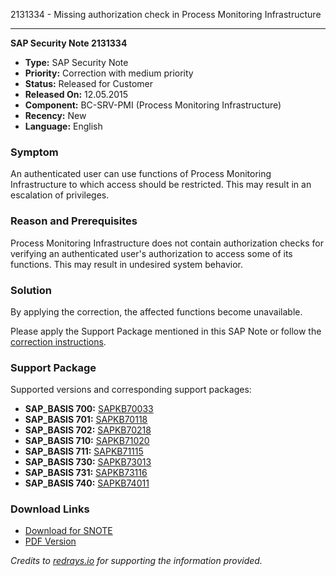 2131334 - Missing authorization check in Process Monitoring Infrastructure

---

**SAP Security Note 2131334**

- **Type:** SAP Security Note
- **Priority:** Correction with medium priority
- **Status:** Released for Customer
- **Released On:** 12.05.2015
- **Component:** BC-SRV-PMI (Process Monitoring Infrastructure)
- **Recency:** New
- **Language:** English

### Symptom

An authenticated user can use functions of Process Monitoring Infrastructure to which access should be restricted. This may result in an escalation of privileges.

### Reason and Prerequisites

Process Monitoring Infrastructure does not contain authorization checks for verifying an authenticated user's authorization to access some of its functions. This may result in undesired system behavior.

### Solution

By applying the correction, the affected functions become unavailable.

Please apply the Support Package mentioned in this SAP Note or follow the [correction instructions](https://me.sap.com/corrins/0002131334/41).

### Support Package

Supported versions and corresponding support packages:

- **SAP_BASIS 700:** [SAPKB70033](https://me.sap.com/supportpackage/SAPKB70033)
- **SAP_BASIS 701:** [SAPKB70118](https://me.sap.com/supportpackage/SAPKB70118)
- **SAP_BASIS 702:** [SAPKB70218](https://me.sap.com/supportpackage/SAPKB70218)
- **SAP_BASIS 710:** [SAPKB71020](https://me.sap.com/supportpackage/SAPKB71020)
- **SAP_BASIS 711:** [SAPKB71115](https://me.sap.com/supportpackage/SAPKB71115)
- **SAP_BASIS 730:** [SAPKB73013](https://me.sap.com/supportpackage/SAPKB73013)
- **SAP_BASIS 731:** [SAPKB73116](https://me.sap.com/supportpackage/SAPKB73116)
- **SAP_BASIS 740:** [SAPKB74011](https://me.sap.com/supportpackage/SAPKB74011)

### Download Links

- [Download for SNOTE](https://notesdownloads.sap.com/note/0040000012646242017)
- [PDF Version](https://userapps.support.sap.com/sap/support/sfm/notes/print/0002131334?language=en-US&token=11AF27A9E88F1424A06C7231A72D3142)

*Credits to [redrays.io](https://redrays.io) for supporting the information provided.*